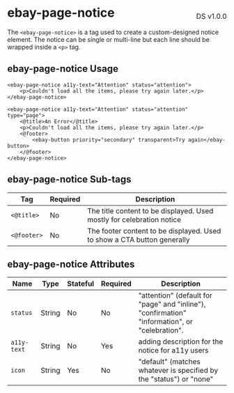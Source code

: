 <h1 style='display: flex; justify-content: space-between; align-items: center;'>
    <span>
        ebay-page-notice
    </span>
    <span style='font-weight: normal; font-size: medium; margin-bottom: -15px;'>
        DS v1.0.0
    </span>
</h1>

The `<ebay-page-notice>` is a tag used to create a custom-designed notice element. The notice can be single or multi-line but each line should be wrapped inside a `<p>` tag.

## ebay-page-notice Usage

```marko
<ebay-page-notice a11y-text="Attention" status="attention">
    <p>Couldn't load all the items, please try again later.</p>
</ebay-page-notice>
```

```marko
<ebay-page-notice a11y-text="Attention" status="attention" type="page">
    <@title>An Error</@title>
    <p>Couldn't load all the items, please try again later.</p>
    <@footer>
        <ebay-button priority="secondary" transparent>Try again</ebay-button>
    </@footer>
</ebay-page-notice>
```

## ebay-page-notice Sub-tags

Tag | Required | Description
--- | --- | ---
`<@title>` | No | The title content to be displayed. Used mostly for celebration notice
`<@footer>` | No | The footer content to be displayed. Used to show a CTA button generally

## ebay-page-notice Attributes

Name | Type | Stateful | Required | Description
--- | --- | --- | --- | ---
`status`  | String | No | No | "attention" (default for "page" and "inline"), "confirmation" "information", or "celebration".
`a11y-text` | String | No | Yes | adding description for the notice for a11y users
`icon` | String | Yes | No | "default" (matches whatever is specified by the "status") or "none"
